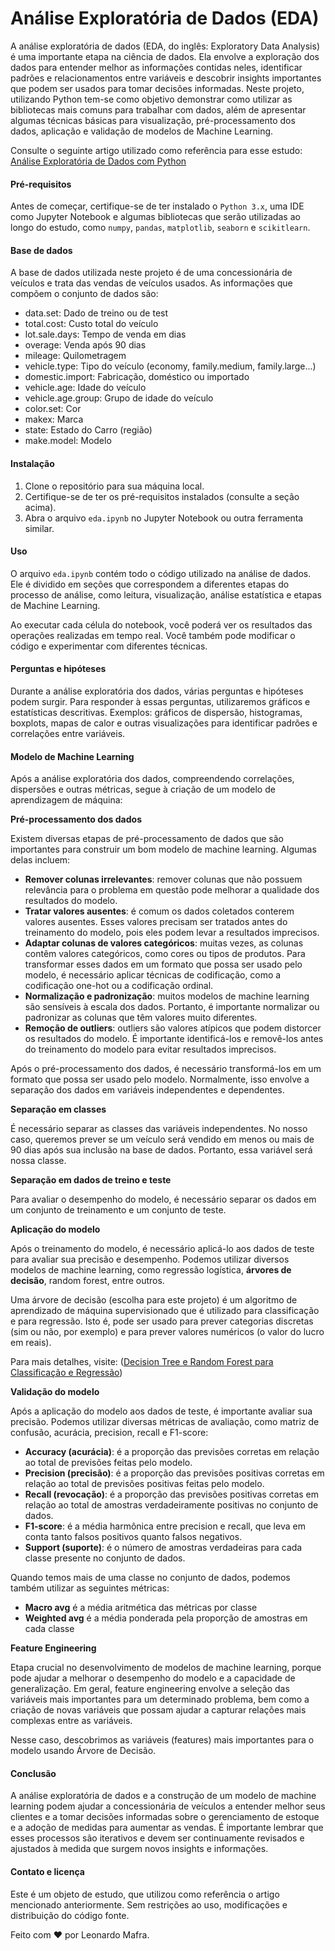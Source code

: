 
# Análise Exploratória de Dados (EDA)

A análise exploratória de dados (EDA, do inglês: Exploratory Data Analysis) é uma importante etapa na ciência de dados. Ela envolve a exploração dos dados para entender melhor as informações contidas neles, identificar padrões e relacionamentos entre variáveis e descobrir insights importantes que podem ser usados para tomar decisões informadas. Neste projeto, utilizando Python tem-se como objetivo demonstrar como utilizar as bibliotecas mais comuns para trabalhar com dados, além de apresentar algumas técnicas básicas para visualização, pré-processamento dos dados, aplicação e validação de modelos de Machine Learning.
 
Consulte o seguinte artigo utilizado como referência para esse estudo: [Análise Exploratória de Dados com Python](https://medium.com/@aasouzaconsult/python-para-an%C3%A1lise-de-dados-24028d7013b3)

#### Pré-requisitos

Antes de começar, certifique-se de ter instalado o `Python 3.x`, uma IDE como Jupyter Notebook e algumas bibliotecas que serão utilizadas ao longo do estudo, como `numpy`, `pandas`, `matplotlib`, `seaborn` e `scikitlearn`.

#### Base de dados

A base de dados utilizada neste projeto é de uma concessionária de veículos e trata das vendas de veículos usados. As informações que compõem o conjunto de dados são:

- data.set: Dado de treino ou de test
- total.cost: Custo total do veículo
- lot.sale.days: Tempo de venda em dias
- overage: Venda após 90 dias
- mileage: Quilometragem
- vehicle.type: Tipo do veículo (economy, family.medium, family.large...)
- domestic.import: Fabricação, doméstico ou importado
- vehicle.age: Idade do veículo
- vehicle.age.group: Grupo de idade do veículo
- color.set: Cor
- makex: Marca
- state: Estado do Carro (região)
- make.model: Modelo

#### Instalação

1. Clone o repositório para sua máquina local.
2. Certifique-se de ter os pré-requisitos instalados (consulte a seção acima).
3. Abra o arquivo `eda.ipynb` no Jupyter Notebook ou outra ferramenta similar.

#### Uso

O arquivo `eda.ipynb` contém todo o código utilizado na análise de dados. Ele é dividido em seções que correspondem a diferentes etapas do processo de análise, como leitura, visualização, análise estatística e etapas de Machine Learning.

Ao executar cada célula do notebook, você poderá ver os resultados das operações realizadas em tempo real. Você também pode modificar o código e experimentar com diferentes técnicas.

#### Perguntas e hipóteses

Durante a análise exploratória dos dados, várias perguntas e hipóteses podem surgir. Para responder à essas perguntas, utilizaremos gráficos e estatísticas descritivas. Exemplos: gráficos de dispersão, histogramas, boxplots, mapas de calor e outras visualizações para identificar padrões e correlações entre variáveis.

#### Modelo de Machine Learning

Após a análise exploratória dos dados, compreendendo correlações, dispersões e outras métricas, segue à criação de um modelo de aprendizagem de máquina:

**Pré-processamento dos dados**

Existem diversas etapas de pré-processamento de dados que são importantes para construir um bom modelo de machine learning. Algumas delas incluem:

- **Remover colunas irrelevantes**: remover colunas que não possuem relevância para o problema em questão pode melhorar a qualidade dos resultados do modelo.
- **Tratar valores ausentes**: é comum os dados coletados conterem valores ausentes. Esses valores precisam ser tratados antes do treinamento do modelo, pois eles podem levar a resultados imprecisos.
- **Adaptar colunas de valores categóricos**: muitas vezes, as colunas contêm valores categóricos, como cores ou tipos de produtos. Para transformar esses dados em um formato que possa ser usado pelo modelo, é necessário aplicar técnicas de codificação, como a codificação one-hot ou a codificação ordinal.
- **Normalização e padronização**: muitos modelos de machine learning são sensíveis à escala dos dados. Portanto, é importante normalizar ou padronizar as colunas que têm valores muito diferentes.
- **Remoção de outliers**: outliers são valores atípicos que podem distorcer os resultados do modelo. É importante identificá-los e removê-los antes do treinamento do modelo para evitar resultados imprecisos.

Após o pré-processamento dos dados, é necessário transformá-los em um formato que possa ser usado pelo modelo. Normalmente, isso envolve a separação dos dados em variáveis independentes e dependentes.

**Separação em classes**

É necessário separar as classes das variáveis independentes. No nosso caso, queremos prever se um veículo será vendido em menos ou mais de 90 dias após sua inclusão na base de dados. Portanto, essa variável será nossa classe.

**Separação em dados de treino e teste**

Para avaliar o desempenho do modelo, é necessário separar os dados em um conjunto de treinamento e um conjunto de teste.

**Aplicação do modelo**

Após o treinamento do modelo, é necessário aplicá-lo aos dados de teste para avaliar sua precisão e desempenho. Podemos utilizar diversos modelos de machine learning, como regressão logística, **árvores de decisão**, random forest, entre outros.

Uma árvore de decisão (escolha para este projeto) é um algoritmo de aprendizado de máquina supervisionado que é utilizado para classificação e para regressão. Isto é, pode ser usado para prever categorias discretas (sim ou não, por exemplo) e para prever valores numéricos (o valor do lucro em reais).

Para mais detalhes, visite: ([Decision Tree e Random Forest para Classificação e Regressão](https://blogdozouza.wordpress.com/2019/09/30/decision-trees-e-random-forests-para-classificacao-e-regressao/))

**Validação do modelo**

Após a aplicação do modelo aos dados de teste, é importante avaliar sua precisão. Podemos utilizar diversas métricas de avaliação, como matriz de confusão, acurácia, precision, recall e F1-score:

- **Accuracy (acurácia)**: é a proporção das previsões corretas em relação ao total de previsões feitas pelo modelo.
- **Precision (precisão)**: é a proporção das previsões positivas corretas em relação ao total de previsões positivas feitas pelo modelo.
- **Recall (revocação)**: é a proporção das previsões positivas corretas em relação ao total de amostras verdadeiramente positivas no conjunto de dados.
- **F1-score**: é a média harmônica entre precision e recall, que leva em conta tanto falsos positivos quanto falsos negativos.
- **Support (suporte)**: é o número de amostras verdadeiras para cada classe presente no conjunto de dados.

Quando temos mais de uma classe no conjunto de dados, podemos também utilizar as seguintes métricas:

- **Macro avg** é a média aritmética das métricas por classe
- **Weighted avg** é a média ponderada pela proporção de amostras em cada classe

**Feature Engineering**

Etapa crucial no desenvolvimento de modelos de machine learning, porque pode ajudar a melhorar o desempenho do modelo e a capacidade de generalização. Em geral, feature engineering envolve a seleção das variáveis mais importantes para um determinado problema, bem como a criação de novas variáveis que possam ajudar a capturar relações mais complexas entre as variáveis.

Nesse caso, descobrimos as variáveis (features) mais importantes para o modelo usando Árvore de Decisão.

#### Conclusão

A análise exploratória de dados e a construção de um modelo de machine learning podem ajudar a concessionária de veículos a entender melhor seus clientes e a tomar decisões informadas sobre o gerenciamento de estoque e a adoção de medidas para aumentar as vendas. É importante lembrar que esses processos são iterativos e devem ser continuamente revisados e ajustados à medida que surgem novos insights e informações.

#### Contato e licença

Este é um objeto de estudo, que utilizou como referência o artigo mencionado anteriormente.
Sem restrições ao uso, modificações e distribuição do código fonte.

Feito com ❤️ por Leonardo Mafra.